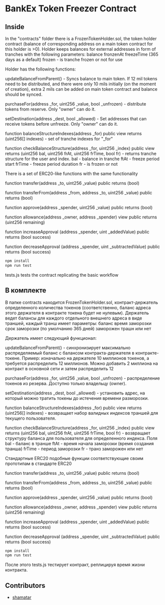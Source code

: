 # BankEx Token Freezer Contract

## Inside

In the "contracts" folder there is a  FrozenTokenHolder.sol, the token holder contract (balance of corresponding address on a main token contract for this holder is >0). Holder keeps balances for external addresses in form of tranches with the following parameters:
balance
fronzenAt
freezeTime (365 days as a default)
frozen - is tranche frozen or not for use

Holder has the following functions:

updateBalanceFromParent() - Syncs balance to main token. If 12 mil tokens need to be distributed, and there were only 10 mils initially (on the moment of creation), extra 2 mils can be added on main token contract and balance should be synced.

purchaseFor(address _for, uint256 _value, bool _unfrozen) - distribute tokens from reserve. Only "owner" can do it.

setDestination(address _dest, bool _allowed) - Set addresses that can receive tokens before unfreeze. Only "owner" can do it.

function balanceStructureIndexes(address _for) public view returns (uint256[] indexes) - set of tranche indexes for "_for"

function checkBalanceStructure(address _for, uint256 _index)  public view 
    returns (uint256 bal, uint256 frAt, uint256 frTime, bool fr) - returns tranche structure for the user and index. 
    bal - balance in tranche
    ftAt - freeze period start
    frTime - freeze period duration
    fr - is frozen or not


There is a set of ERC20-like functions with the same functionality

function transfer(address _to, uint256 _value) public returns (bool)

function transferFrom(address _from, address _to, uint256 _value) public returns (bool)

function approve(address _spender, uint256 _value) public returns (bool)

function allowance(address _owner, address _spender) view public returns (uint256 remaining)

function increaseApproval (address _spender, uint _addedValue) public returns (bool success) 

function decreaseApproval (address _spender, uint _subtractedValue) public returns (bool success) 


```bash
npm install
npm run test
```

tests.js tests the contract replicating the basic workflow

## В комплекте

В папке contracts находится FrozenTokenHolder.sol, контракт-держатель определенного количества токенов (соответственно, баланс адреса этого держателя в контракте токена будет не нулевым). Держатель ведет балансы для каждого отдельного внешнего адреса в виде траншей, каждый транш имеет параметры:
баланс
время заморозки
срок заморозки (по умолчанию 365 дней)
заморожен трашн или нет

 Держатель имеет следующий функционал:

updateBalanceFromParent() - синхронизирует максимально распределяемый баланс с балансом контракта-держателя в контракте-токене. 
Пример: изначально на держателе 10 миллионов токенов, а требуется распределить 12 миллионов. Можно добавить 2 миллиона на контракт в основной сети и затем распределить 12

purchaseFor(address _for, uint256 _value, bool _unfrozen) - распределение токенов из резерва. Доступно только владельцу (owner).

setDestination(address _dest, bool _allowed) - установить адрес, на который можно тратить токены до истечения времени разморозки.

function balanceStructureIndexes(address _for) public view returns (uint256[] indexes) - возвращает набор валидных индексов траншей для текущего пользователя.

function checkBalanceStructure(address _for, uint256 _index)  public view 
    returns (uint256 bal, uint256 frAt, uint256 frTime, bool fr) - возвращает структуру баланса для пользователя для определенного индекса. Поля 
    bal - баланс в транше
    ftAt - время начала заморозки (время создания транша)
    frTime - период заморозки
    fr - транз заморожен или нет


Стандартные ERC20 подобные функции соответствующие своим прототипам в стандарте ERC20

function transfer(address _to, uint256 _value) public returns (bool)

function transferFrom(address _from, address _to, uint256 _value) public returns (bool)

function approve(address _spender, uint256 _value) public returns (bool)

function allowance(address _owner, address _spender) view public returns (uint256 remaining)

function increaseApproval (address _spender, uint _addedValue) public returns (bool success) 

function decreaseApproval (address _spender, uint _subtractedValue) public returns (bool success) 


```bash
npm install
npm run test
```

После этого tests.js тестирует контракт, реплицируя время жизни контракта.


## Contributors

* [shamatar](https://github.com/shamatar)

